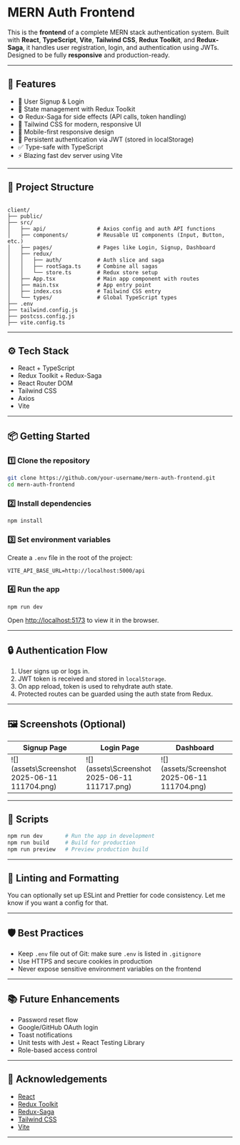 


# MERN Auth Frontend

This is the **frontend** of a complete MERN stack authentication system. Built with **React**, **TypeScript**, **Vite**, **Tailwind CSS**, **Redux Toolkit**, and **Redux-Saga**, it handles user registration, login, and authentication using JWTs. Designed to be fully **responsive** and production-ready.

---

## 🌟 Features

- 🔐 User Signup & Login
- 🧠 State management with Redux Toolkit
- ⚙️ Redux-Saga for side effects (API calls, token handling)
- 🎨 Tailwind CSS for modern, responsive UI
- 📱 Mobile-first responsive design
- 🔁 Persistent authentication via JWT (stored in localStorage)
- ✅ Type-safe with TypeScript
- ⚡ Blazing fast dev server using Vite

---

## 📁 Project Structure

```

client/
├── public/
├── src/
│   ├── api/                # Axios config and auth API functions
│   ├── components/         # Reusable UI components (Input, Button, etc.)
│   ├── pages/              # Pages like Login, Signup, Dashboard
│   ├── redux/
│   │   ├── auth/           # Auth slice and saga
│   │   ├── rootSaga.ts     # Combine all sagas
│   │   └── store.ts        # Redux store setup
│   ├── App.tsx             # Main app component with routes
│   ├── main.tsx            # App entry point
│   ├── index.css           # Tailwind CSS entry
│   └── types/              # Global TypeScript types
├── .env
├── tailwind.config.js
├── postcss.config.js
├── vite.config.ts

````

---

## ⚙️ Tech Stack

- React + TypeScript
- Redux Toolkit + Redux-Saga
- React Router DOM
- Tailwind CSS
- Axios
- Vite

---

## 📦 Getting Started

### 1️⃣ Clone the repository

```bash
git clone https://github.com/your-username/mern-auth-frontend.git
cd mern-auth-frontend
````

### 2️⃣ Install dependencies

```bash
npm install
```

### 3️⃣ Set environment variables

Create a `.env` file in the root of the project:

```env
VITE_API_BASE_URL=http://localhost:5000/api
```

### 4️⃣ Run the app

```bash
npm run dev
```

Open [http://localhost:5173](http://localhost:5173) to view it in the browser.

---

## 🔒 Authentication Flow

1. User signs up or logs in.
2. JWT token is received and stored in `localStorage`.
3. On app reload, token is used to rehydrate auth state.
4. Protected routes can be guarded using the auth state from Redux.

---

## 🖼️ Screenshots (Optional)

| Signup Page                 | Login Page                 | Dashboard                      |
| --------------------------- | -------------------------- | ------------------------------ |
| ![](assets\Screenshot 2025-06-11 111704.png) | ![](assets\Screenshot 2025-06-11 111717.png) | ![](assets/Screenshot 2025-06-11 111704.png) |

---

## 📌 Scripts

```bash
npm run dev       # Run the app in development
npm run build     # Build for production
npm run preview   # Preview production build
```

---

## 🔧 Linting and Formatting

You can optionally set up ESLint and Prettier for code consistency. Let me know if you want a config for that.

---

## 🛡️ Best Practices

* Keep `.env` file out of Git: make sure `.env` is listed in `.gitignore`
* Use HTTPS and secure cookies in production
* Never expose sensitive environment variables on the frontend

---

## 📚 Future Enhancements

* Password reset flow
* Google/GitHub OAuth login
* Toast notifications
* Unit tests with Jest + React Testing Library
* Role-based access control

---

## 🙌 Acknowledgements

* [React](https://reactjs.org/)
* [Redux Toolkit](https://redux-toolkit.js.org/)
* [Redux-Saga](https://redux-saga.js.org/)
* [Tailwind CSS](https://tailwindcss.com/)
* [Vite](https://vitejs.dev/)

---
